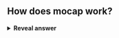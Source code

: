 ## How does mocap work?
<details>
<summary><b>Reveal answer</b></summary>
- Synchronised cameras view subject from different angles<br>- Reflective markers are placed at joint locations on the subject<br>- Markers position is triangulated from camera views<br>- Skeleton is animated according to the motion
</details>
